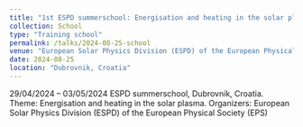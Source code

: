 ```yaml
---
title: "1st ESPD summerschool: Energisation and heating in the solar plasma."
collection: School
type: "Training school"
permalink: /talks/2024-08-25-school
venue: "European Solar Physics Division (ESPD) of the European Physical Society (EPS)"
date: 2024-08-25
location: "Dubrovnik, Croatia"
---
```


29/04/2024 – 03/05/2024
ESPD summerschool, Dubrovnik, Croatia.
Theme: Energisation and heating in the solar plasma.
Organizers: European Solar Physics Division (ESPD) of the European Physical Society (EPS)
